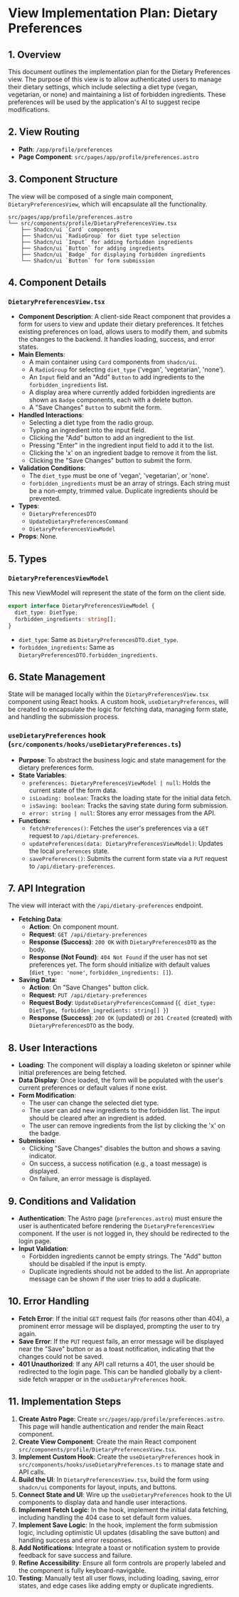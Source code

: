 # View Implementation Plan: Dietary Preferences

## 1. Overview
This document outlines the implementation plan for the Dietary Preferences view. The purpose of this view is to allow authenticated users to manage their dietary settings, which include selecting a diet type (vegan, vegetarian, or none) and maintaining a list of forbidden ingredients. These preferences will be used by the application's AI to suggest recipe modifications.

## 2. View Routing
- **Path**: `/app/profile/preferences`
- **Page Component**: `src/pages/app/profile/preferences.astro`

## 3. Component Structure
The view will be composed of a single main component, `DietaryPreferencesView`, which will encapsulate all the functionality.

```
src/pages/app/profile/preferences.astro
└── src/components/profile/DietaryPreferencesView.tsx
    ├── Shadcn/ui `Card` components
    ├── Shadcn/ui `RadioGroup` for diet type selection
    ├── Shadcn/ui `Input` for adding forbidden ingredients
    ├── Shadcn/ui `Button` for adding ingredients
    ├── Shadcn/ui `Badge` for displaying forbidden ingredients
    └── Shadcn/ui `Button` for form submission
```

## 4. Component Details

### `DietaryPreferencesView.tsx`
- **Component Description**: A client-side React component that provides a form for users to view and update their dietary preferences. It fetches existing preferences on load, allows users to modify them, and submits the changes to the backend. It handles loading, success, and error states.
- **Main Elements**:
    - A main container using `Card` components from `shadcn/ui`.
    - A `RadioGroup` for selecting `diet_type` ('vegan', 'vegetarian', 'none').
    - An `Input` field and an "Add" `Button` to add ingredients to the `forbidden_ingredients` list.
    - A display area where currently added forbidden ingredients are shown as `Badge` components, each with a delete button.
    - A "Save Changes" `Button` to submit the form.
- **Handled Interactions**:
    - Selecting a diet type from the radio group.
    - Typing an ingredient into the input field.
    - Clicking the "Add" button to add an ingredient to the list.
    - Pressing "Enter" in the ingredient input field to add it to the list.
    - Clicking the 'x' on an ingredient badge to remove it from the list.
    - Clicking the "Save Changes" button to submit the form.
- **Validation Conditions**:
    - The `diet_type` must be one of 'vegan', 'vegetarian', or 'none'.
    - `forbidden_ingredients` must be an array of strings. Each string must be a non-empty, trimmed value. Duplicate ingredients should be prevented.
- **Types**:
    - `DietaryPreferencesDTO`
    - `UpdateDietaryPreferencesCommand`
    - `DietaryPreferencesViewModel`
- **Props**: None.

## 5. Types

### `DietaryPreferencesViewModel`
This new ViewModel will represent the state of the form on the client side.

```typescript
export interface DietaryPreferencesViewModel {
  diet_type: DietType;
  forbidden_ingredients: string[];
}
```
- `diet_type`: Same as `DietaryPreferencesDTO.diet_type`.
- `forbidden_ingredients`: Same as `DietaryPreferencesDTO.forbidden_ingredients`.

## 6. State Management
State will be managed locally within the `DietaryPreferencesView.tsx` component using React hooks. A custom hook, `useDietaryPreferences`, will be created to encapsulate the logic for fetching data, managing form state, and handling the submission process.

### `useDietaryPreferences` hook (`src/components/hooks/useDietaryPreferences.ts`)
- **Purpose**: To abstract the business logic and state management for the dietary preferences form.
- **State Variables**:
    - `preferences: DietaryPreferencesViewModel | null`: Holds the current state of the form data.
    - `isLoading: boolean`: Tracks the loading state for the initial data fetch.
    - `isSaving: boolean`: Tracks the saving state during form submission.
    - `error: string | null`: Stores any error messages from the API.
- **Functions**:
    - `fetchPreferences()`: Fetches the user's preferences via a `GET` request to `/api/dietary-preferences`.
    - `updatePreferences(data: DietaryPreferencesViewModel)`: Updates the local `preferences` state.
    - `savePreferences()`: Submits the current form state via a `PUT` request to `/api/dietary-preferences`.

## 7. API Integration
The view will interact with the `/api/dietary-preferences` endpoint.

- **Fetching Data**:
    - **Action**: On component mount.
    - **Request**: `GET /api/dietary-preferences`
    - **Response (Success)**: `200 OK` with `DietaryPreferencesDTO` as the body.
    - **Response (Not Found)**: `404 Not Found` if the user has not set preferences yet. The form should initialize with default values (`diet_type: 'none'`, `forbidden_ingredients: []`).
- **Saving Data**:
    - **Action**: On "Save Changes" button click.
    - **Request**: `PUT /api/dietary-preferences`
    - **Request Body**: `UpdateDietaryPreferencesCommand` (`{ diet_type: DietType, forbidden_ingredients: string[] }`)
    - **Response (Success)**: `200 OK` (updated) or `201 Created` (created) with `DietaryPreferencesDTO` as the body.

## 8. User Interactions
- **Loading**: The component will display a loading skeleton or spinner while initial preferences are being fetched.
- **Data Display**: Once loaded, the form will be populated with the user's current preferences or default values if none exist.
- **Form Modification**:
    - The user can change the selected diet type.
    - The user can add new ingredients to the forbidden list. The input should be cleared after an ingredient is added.
    - The user can remove ingredients from the list by clicking the 'x' on the badge.
- **Submission**:
    - Clicking "Save Changes" disables the button and shows a saving indicator.
    - On success, a success notification (e.g., a toast message) is displayed.
    - On failure, an error message is displayed.

## 9. Conditions and Validation
- **Authentication**: The Astro page (`preferences.astro`) must ensure the user is authenticated before rendering the `DietaryPreferencesView` component. If the user is not logged in, they should be redirected to the login page.
- **Input Validation**:
    - Forbidden ingredients cannot be empty strings. The "Add" button should be disabled if the input is empty.
    - Duplicate ingredients should not be added to the list. An appropriate message can be shown if the user tries to add a duplicate.

## 10. Error Handling
- **Fetch Error**: If the initial `GET` request fails (for reasons other than 404), a prominent error message will be displayed, prompting the user to try again.
- **Save Error**: If the `PUT` request fails, an error message will be displayed near the "Save" button or as a toast notification, indicating that the changes could not be saved.
- **401 Unauthorized**: If any API call returns a 401, the user should be redirected to the login page. This can be handled globally by a client-side fetch wrapper or in the `useDietaryPreferences` hook.

## 11. Implementation Steps
1. **Create Astro Page**: Create `src/pages/app/profile/preferences.astro`. This page will handle authentication and render the main React component.
2. **Create View Component**: Create the main React component `src/components/profile/DietaryPreferencesView.tsx`.
3. **Implement Custom Hook**: Create the `useDietaryPreferences` hook in `src/components/hooks/useDietaryPreferences.ts` to manage state and API calls.
4. **Build the UI**: In `DietaryPreferencesView.tsx`, build the form using `shadcn/ui` components for layout, inputs, and buttons.
5. **Connect State and UI**: Wire up the `useDietaryPreferences` hook to the UI components to display data and handle user interactions.
6. **Implement Fetch Logic**: In the hook, implement the initial data fetching, including handling the 404 case to set default form values.
7. **Implement Save Logic**: In the hook, implement the form submission logic, including optimistic UI updates (disabling the save button) and handling success and error responses.
8. **Add Notifications**: Integrate a toast or notification system to provide feedback for save success and failure.
9. **Refine Accessibility**: Ensure all form controls are properly labeled and the component is fully keyboard-navigable.
10. **Testing**: Manually test all user flows, including loading, saving, error states, and edge cases like adding empty or duplicate ingredients.

